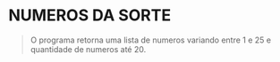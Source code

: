 # NUMEROS DA SORTE

> O programa retorna uma lista de numeros variando entre 1 e 25
> e quantidade de numeros até 20.

